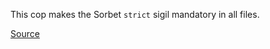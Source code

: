 
This cop makes the Sorbet `strict` sigil mandatory in all files.

[Source](http://www.rubydoc.info/gems/rubocop/RuboCop/Cop/Sorbet/StrictSigil)